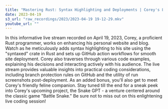 ```yaml
---
title: "Mastering Rust: Syntax Highlighting and Deployments | Corey's Live Coding Session"
date: 2023-04-19
s3_url: "raw_recordings/2023/2023-04-19 19-12-29.mkv"
youtube_url: ""
---
```


In this informative live stream recorded on April 19, 2023, Corey, a proficient Rust programmer, works on enhancing his personal website and blog. Watch as he meticulously adds syntax highlighting to his site using the "syntaxed" crate in Rust and sets up GitHub action workflows for smooth site deployment. Corey also traverses through various code examples, explaining his decisions and interacting actively with his audience. The live stream provides valuable insights into practical coding considerations, including branch protection rules on GitHub and the utility of run screenshots post-deployment. As an added bonus, you'll also get to meet Corey's friendly feline companion. Stay tuned till the end for a sneak peek into Corey's upcoming project, the Snake GPT - a venture centered around the classic game "Battle Snake." Be sure not to miss out on this enlightening live coding session!
